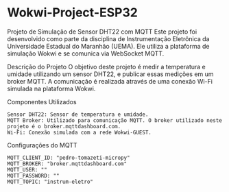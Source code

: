 # Wokwi-Project-ESP32
Projeto de Simulação de Sensor DHT22 com MQTT
Este projeto foi desenvolvido como parte da disciplina de Instrumentação Eletrônica da Universidade Estadual do Maranhão (UEMA). Ele utiliza a plataforma de simulação Wokwi e se comunica via WebSocket MQTT.

Descrição do Projeto
O objetivo deste projeto é medir a temperatura e umidade utilizando um sensor DHT22, e publicar essas medições em um broker MQTT. A comunicação é realizada através de uma conexão Wi-Fi simulada na plataforma Wokwi.

Componentes Utilizados
```
Sensor DHT22: Sensor de temperatura e umidade.
MQTT Broker: Utilizado para comunicação MQTT. O broker utilizado neste projeto é o broker.mqttdashboard.com.
Wi-Fi: Conexão simulada com a rede Wokwi-GUEST.
```
Configurações do MQTT
```
MQTT_CLIENT_ID: "pedro-tomazeti-micropy"
MQTT_BROKER: "broker.mqttdashboard.com"
MQTT_USER: ""
MQTT_PASSWORD: ""
MQTT_TOPIC: "instrum-eletro"
```
